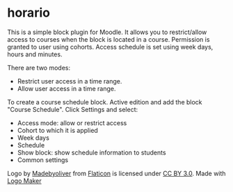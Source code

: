 # horario

This is a simple block plugin for Moodle.
It allows you to restrict/allow access to courses when the block is located in a course.
Permission is granted to user using cohorts. Access schedule is set using week days, hours and minutes.

There are two modes:
* Restrict user access in a time range.
* Allow user access in a time range.

To create a course schedule block.
Active edition and add the block "Course Schedule".
Click Settings and select:
* Access mode: allow or restrict access
* Cohort to which it is applied
* Week days
* Schedule
* Show block: show schedule information to students
* Common settings





Logo by <a href="http://www.flaticon.com/authors/madebyoliver">Madebyoliver</a> from <a href="http://www.flaticon.com/">Flaticon</a> is licensed under <a href="http://creativecommons.org/licenses/by/3.0/" title="Creative Commons BY 3.0">CC BY 3.0</a>. Made with <a href="http://logomakr.com" title="Logo Maker">Logo Maker</a>
